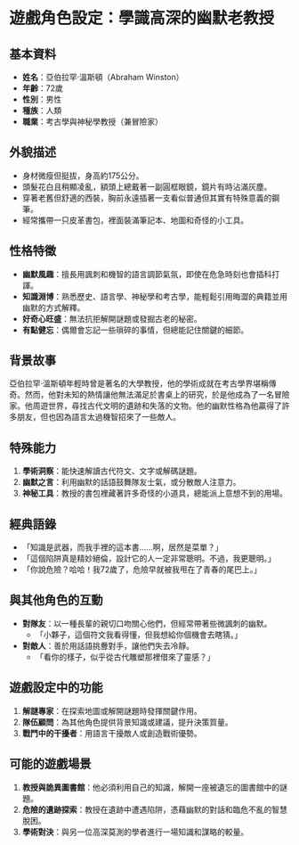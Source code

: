 # 遊戲角色設定：學識高深的幽默老教授

## 基本資料
- **姓名**：亞伯拉罕·溫斯頓（Abraham Winston）
- **年齡**：72歲
- **性別**：男性
- **種族**：人類
- **職業**：考古學與神秘學教授（兼冒險家）

## 外貌描述
- 身材微瘦但挺拔，身高約175公分。
- 頭髮花白且稍顯凌亂，額頭上總戴著一副圓框眼鏡，鏡片有時沾滿灰塵。
- 穿著老舊但舒適的西裝，胸前永遠插著一支看似普通但其實有特殊意義的鋼筆。
- 經常攜帶一只皮革書包，裡面裝滿筆記本、地圖和奇怪的小工具。

## 性格特徵
- **幽默風趣**：擅長用諷刺和機智的語言調節氣氛，即使在危急時刻也會插科打諢。
- **知識淵博**：熟悉歷史、語言學、神秘學和考古學，能輕鬆引用晦澀的典籍並用幽默的方式解釋。
- **好奇心旺盛**：無法抗拒解開謎題或發掘古老的秘密。
- **有點健忘**：偶爾會忘記一些瑣碎的事情，但總能記住關鍵的細節。

## 背景故事
亞伯拉罕·溫斯頓年輕時曾是著名的大學教授，他的學術成就在考古學界堪稱傳奇。然而，他對未知的熱情讓他無法滿足於書桌上的研究，於是他成為了一名冒險家。他周遊世界，尋找古代文明的遺跡和失落的文物。他的幽默性格為他贏得了許多朋友，但也因為語言太過機智招來了一些敵人。

## 特殊能力
1. **學術洞察**：能快速解讀古代符文、文字或解碼謎題。
2. **幽默之言**：利用幽默的話語鼓舞隊友士氣，或分散敵人注意力。
3. **神秘工具**：教授的書包裡藏著許多奇怪的小道具，總能派上意想不到的用場。

## 經典語錄
- 「知識是武器，而我手裡的這本書……啊，居然是菜單？」
- 「這個陷阱真是精妙絕倫，設計它的人一定非常聰明。不過，我更聰明。」
- 「你說危險？哈哈！我72歲了，危險早就被我甩在了青春的尾巴上。」

## 與其他角色的互動
- **對隊友**：以一種長輩的親切口吻關心他們，但經常帶著些微諷刺的幽默。
  - 「小夥子，這個符文我看得懂，但我想給你個機會去瞎猜。」
- **對敵人**：善於用話語挑釁對手，讓他們失去冷靜。
  - 「看你的樣子，似乎從古代雕塑那裡借來了靈感？」

## 遊戲設定中的功能
1. **解謎專家**：在探索地圖或解開謎題時發揮關鍵作用。
2. **隊伍顧問**：為其他角色提供背景知識或建議，提升決策質量。
3. **戰鬥中的干擾者**：用語言干擾敵人或創造戰術優勢。

## 可能的遊戲場景
1. **教授與詭異圖書館**：他必須利用自己的知識，解開一座被遺忘的圖書館中的謎題。
2. **危險的遺跡探索**：教授在遺跡中遭遇陷阱，憑藉幽默的對話和臨危不亂的智慧脫困。
3. **學術對決**：與另一位高深莫測的學者進行一場知識和謀略的較量。
